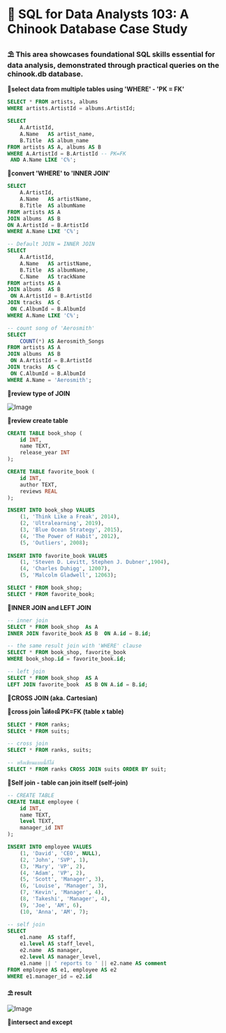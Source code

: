 # 📂 SQL for Data Analysts 103: A Chinook Database Case Study
### ⛱ This area showcases foundational SQL skills essential for data analysis, demonstrated through practical queries on the chinook.db database. 
**🌻select data from multiple tables using 'WHERE' - 'PK = FK'**
```sql
SELECT * FROM artists, albums
WHERE artists.ArtistId = albums.ArtistId;
```
```sql
SELECT 
    A.ArtistId,
    A.Name   AS artist_name,
    B.Title  AS album_name
FROM artists AS A, albums AS B
WHERE A.ArtistId = B.ArtistId -- PK=FK
 AND A.Name LIKE 'C%';
```
**🌻convert 'WHERE' to 'INNER JOIN'**
```sql
SELECT 
    A.ArtistId,
    A.Name   AS artistName,
    B.Title  AS albumName
FROM artists AS A
JOIN albums  AS B
ON A.ArtistId = B.ArtistId
WHERE A.Name LIKE 'C%';
```
```sql
-- Default JOIN = INNER JOIN
SELECT 
    A.ArtistId,
    A.Name   AS artistName,
    B.Title  AS albumName,
    C.Name   AS trackName
FROM artists AS A
JOIN albums  AS B
 ON A.ArtistId = B.ArtistId
JOIN tracks  AS C
 ON C.AlbumId = B.AlbumId
WHERE A.Name LIKE 'C%';
```
```sql
-- count song of 'Aerosmith'
SELECT 
    COUNT(*) AS Aerosmith_Songs
FROM artists AS A
JOIN albums  AS B
 ON A.ArtistId = B.ArtistId
JOIN tracks  AS C
 ON C.AlbumId = B.AlbumId
WHERE A.Name = 'Aerosmith';
```
**🌻review type of JOIN**

![Image](https://github.com/user-attachments/assets/0ca59bad-8b18-4a52-bfaa-6b5f92064f81)

**🌻review create table**
```sql
CREATE TABLE book_shop (
	id INT,
    name TEXT,
  	release_year INT
);

CREATE TABLE favorite_book (
	id INT,
  	author TEXT,
  	reviews REAL
);

INSERT INTO book_shop VALUES
    (1, 'Think Like a Freak', 2014),
    (2, 'Ultralearning', 2019),
    (3, 'Blue Ocean Strategy', 2015),
    (4, 'The Power of Habit', 2012),
    (5, 'Outliers', 2008);
    
INSERT INTO favorite_book VALUES
    (1, 'Steven D. Levitt, Stephen J. Dubner',1904),
    (4, 'Charles Duhigg', 12007),
    (5, 'Malcolm Gladwell', 12063);
```
```sql
SELECT * FROM book_shop;
SELECT * FROM favorite_book;
```
**🌻INNER JOIN and LEFT JOIN**
```sql
-- inner join
SELECT * FROM book_shop  As A
INNER JOIN favorite_book AS B  ON A.id = B.id;

-- the same result join with 'WHERE' clause
SELECT * FROM book_shop, favorite_book
WHERE book_shop.id = favorite_book.id;
```
```sql
-- left join
SELECT * FROM book_shop  AS A 
LEFT JOIN favorite_book  AS B ON A.id = B.id;
```
**🌻CROSS JOIN (aka. Cartesian)**

**🌷cross join ไม่ต้องมี PK=FK (table x table)**
```sql
SELECT * FROM ranks;
SELECt * FROM suits;

-- cross join
SELECT * FROM ranks, suits;

-- หรือเขียนแบบนี้ก็ได้
SELECT * FROM ranks CROSS JOIN suits ORDER BY suit;
```
**🌻Self join - table can join itself (self-join)**
```sql
-- CREATE TABLE
CREATE TABLE employee (
    id INT,
    name TEXT,
    level TEXT,
    manager_id INT 
);

INSERT INTO employee VALUES 
    (1, 'David', 'CEO', NULL),
    (2, 'John', 'SVP', 1),
    (3, 'Mary', 'VP', 2),
    (4, 'Adam', 'VP', 2),
    (5, 'Scott', 'Manager', 3),
    (6, 'Louise', 'Manager', 3),
    (7, 'Kevin', 'Manager', 4),
    (8, 'Takeshi', 'Manager', 4),
    (9, 'Joe', 'AM', 6),
    (10, 'Anna', 'AM', 7);
```
```sql
-- self join
SELECT 
    e1.name  AS staff,
    e1.level AS staff_level,
    e2.name  AS manager,
    e2.level AS manager_level, 
    e1.name || ' reports to ' || e2.name AS comment
FROM employee AS e1, employee AS e2
WHERE e1.manager_id = e2.id
```

**⛱ result**

![Image](https://github.com/user-attachments/assets/802376f3-2538-40fb-a2ee-bb78138a34d1)

**🌻intersect and except**
